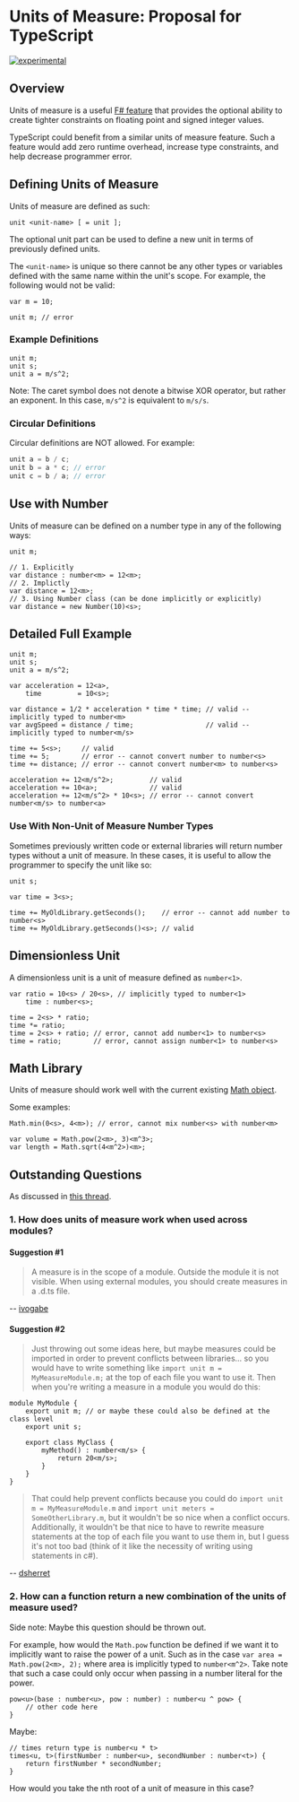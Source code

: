 Units of Measure: Proposal for TypeScript
=========================================

[![experimental](http://badges.github.io/stability-badges/dist/experimental.svg)](http://github.com/badges/stability-badges)

## Overview

Units of measure is a useful [F# feature](http://msdn.microsoft.com/en-us/library/dd233243.aspx) that provides the optional ability to create tighter constraints on floating point and signed integer values.

TypeScript could benefit from a similar units of measure feature. Such a feature would add zero runtime overhead, increase type constraints, and help decrease programmer error.

## Defining Units of Measure

Units of measure are defined as such:

```
unit <unit-name> [ = unit ];
```

The optional unit part can be used to define a new unit in terms of previously defined units. 

The `<unit-name>` is unique so there cannot be any other types or variables defined with the same name within the unit's scope. For example, the following would not be valid:

```
var m = 10;

unit m; // error
```

### Example Definitions

```
unit m;
unit s;
unit a = m/s^2;
```

Note: The caret symbol does not denote a bitwise XOR operator, but rather an exponent. In this case, `m/s^2` is equivalent to `m/s/s`.

### Circular Definitions

Circular definitions are NOT allowed. For example:

```typescript
unit a = b / c;
unit b = a * c; // error
unit c = b / a; // error
```

## Use with Number

Units of measure can be defined on a number type in any of the following ways:

```
unit m;

// 1. Explicitly
var distance : number<m> = 12<m>;
// 2. Implictly
var distance = 12<m>;
// 3. Using Number class (can be done implicitly or explicitly)
var distance = new Number(10)<s>;
```

## Detailed Full Example

```
unit m;
unit s;
unit a = m/s^2;

var acceleration = 12<a>,
    time         = 10<s>;

var distance = 1/2 * acceleration * time * time; // valid -- implicitly typed to number<m>
var avgSpeed = distance / time;                  // valid -- implicitly typed to number<m/s>

time += 5<s>;     // valid
time += 5;        // error -- cannot convert number to number<s>
time += distance; // error -- cannot convert number<m> to number<s>

acceleration += 12<m/s^2>;         // valid
acceleration += 10<a>;             // valid
acceleration += 12<m/s^2> * 10<s>; // error -- cannot convert number<m/s> to number<a>
```

### Use With Non-Unit of Measure Number Types

Sometimes previously written code or external libraries will return number types without a unit of measure. In these cases, it is useful to allow the programmer to specify the unit like so:

```
unit s;

var time = 3<s>;
    
time += MyOldLibrary.getSeconds();    // error -- cannot add number to number<s>
time += MyOldLibrary.getSeconds()<s>; // valid
```

## Dimensionless Unit

A dimensionless unit is a unit of measure defined as `number<1>`.

```
var ratio = 10<s> / 20<s>, // implicitly typed to number<1>
    time : number<s>;

time = 2<s> * ratio;
time *= ratio;
time = 2<s> + ratio; // error, cannot add number<1> to number<s>
time = ratio;        // error, cannot assign number<1> to number<s>
```

## Math Library

Units of measure should work well with the current existing [Math object](https://developer.mozilla.org/en-US/docs/Web/JavaScript/Reference/Global_Objects/Math).

Some examples:

```
Math.min(0<s>, 4<m>); // error, cannot mix number<s> with number<m>

var volume = Math.pow(2<m>, 3)<m^3>;
var length = Math.sqrt(4<m^2>)<m>;
```

## Outstanding Questions

As discussed in [this thread](https://github.com/Microsoft/TypeScript/issues/364#issuecomment-51720786).

### 1. How does units of measure work when used across modules?

#### Suggestion #1

> A measure is in the scope of a module. Outside the module it is not visible. When using external modules, you should create measures in a .d.ts file. 

-- [ivogabe](https://github.com/Microsoft/TypeScript/issues/364#issuecomment-51711138)

#### Suggestion #2

> Just throwing out some ideas here, but maybe measures could be imported in order to prevent conflicts between libraries... so you would have to write something like `import unit m = MyMeasureModule.m;` at the top of each file you want to use it. Then when you're writing a measure in a module you would do this:

```
module MyModule {
    export unit m; // or maybe these could also be defined at the class level
    export unit s;

    export class MyClass {
        myMethod() : number<m/s> {
            return 20<m/s>;
        }
    }
}
```

> That could help prevent conflicts because you could do `import unit m = MyMeasureModule.m` and `import unit meters = SomeOtherLibrary.m`, but it wouldn't be so nice when a conflict occurs. Additionally, it wouldn't be that nice to have to rewrite measure statements at the top of each file you want to use them in, but I guess it's not too bad (think of it like the necessity of writing using statements in c#).

-- [dsherret](https://github.com/Microsoft/TypeScript/issues/364#issuecomment-51716846)


### 2. How can a function return a new combination of the units of measure used?

Side note: Maybe this question should be thrown out.

For example, how would the `Math.pow` function be defined if we want it to implicitly want to raise the power of a unit. Such as in the case `var area = Math.pow(2<m>, 2);` where area is implicitly typed to `number<m^2>`. Take note that such a case could only occur when passing in a number literal for the power.

```
pow<u>(base : number<u>, pow : number) : number<u ^ pow> {
    // other code here
}
```

Maybe:

```
// times return type is number<u * t>
times<u, t>(firstNumber : number<u>, secondNumber : number<t>) {
    return firstNumber * secondNumber;
}
```

How would you take the nth root of a unit of measure in this case?
